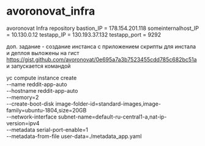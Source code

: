 # avoronovat_infra
avoronovat Infra repository
bastion_IP = 178.154.201.118
someinternalhost_IP = 10.130.0.12
testapp_IP = 130.193.37.132
testapp_port = 9292

доп. задание - создание инстанса с приложением
скрипты для инстала и деплоя выложены на гист
https://gist.github.com/avoronovat/0e695a7a3b7523455cdd785c682bc51a
и запускается командой

yc compute instance create \
    --name reddit-app-auto \
    --hostname reddit-app-auto \
    --memory=2 \
    --create-boot-disk image-folder-id=standard-images,image-family=ubuntu-1804,size=20GB \
    --network-interface subnet-name=default-ru-central1-a,nat-ip-version=ipv4 \
    --metadata serial-port-enable=1 \
    --metadata-from-file user-data=./metadata_app.yaml
